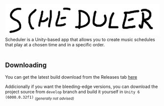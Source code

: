 <img src="/Assets/Graphics/banner.png" alt="banner" width="1000"/><br>
Scheduler is a Unity-based app that allows you to create music schedules that play at a chosen time and in a specific order.
<br><br>

## Downloading
You can get the latest build download from the Releases tab [here](https://github.com/Polper13/Scheduler/releases)


Addicionally if you want the bleeding-edge versions, you can download the project source from `develop` branch and build it yourself in `Unity 6 (6000.0.32f1)`
<sub>_(generally not advised)_</sub><br>
